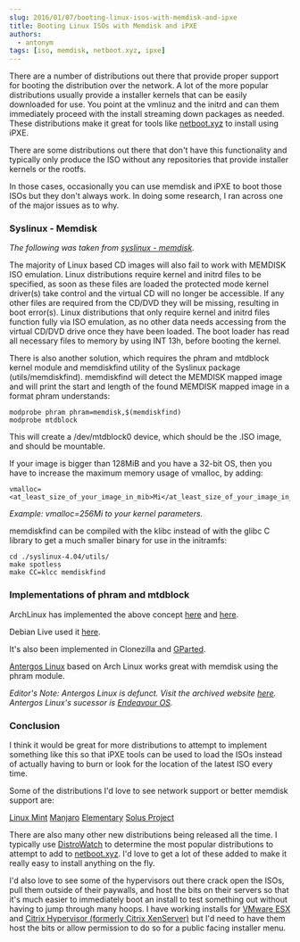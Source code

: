 ```yaml
---
slug: 2016/01/07/booting-linux-isos-with-memdisk-and-ipxe
title: Booting Linux ISOs with Memdisk and iPXE
authors:
  - antonym
tags: [iso, memdisk, netboot.xyz, ipxe]
---
```


There are a number of distributions out there that provide proper support for booting the distribution over the network.  A lot of the more popular distributions usually provide a installer kernels that can be easily downloaded for use.  You point at the vmlinuz and the initrd and can them immediately proceed with the install streaming down packages as needed.  These distributions make it great for tools like [netboot.xyz](http://netboot.xyz) to install using iPXE.

There are some distributions out there that don't have this functionality and typically only produce the ISO without any repositories that provide installer kernels or the rootfs.

In those cases, occasionally you can use memdisk and iPXE to boot those ISOs but they don't always work.  In doing some research, I ran across one of the major issues as to why.

<!-- truncate -->

### Syslinux - Memdisk

_The following was taken from [syslinux - memdisk](http://www.syslinux.org/wiki/index.php/MEMDISK)._

The majority of Linux based CD images will also fail to work with MEMDISK ISO emulation. Linux distributions require kernel and initrd files to be specified, as soon as these files are loaded the protected mode kernel driver(s) take control and the virtual CD will no longer be accessible. If any other files are required from the CD/DVD they will be missing, resulting in boot error(s).  Linux distributions that only require kernel and initrd files function fully via ISO emulation, as no other data needs accessing from the virtual CD/DVD drive once they have been loaded. The boot loader has read all necessary files to memory by using INT 13h, before booting the kernel.

There is also another solution, which requires the phram and mtdblock kernel module and memdiskfind utility of the Syslinux package (utils/memdiskfind). memdiskfind will detect the MEMDISK mapped image and will print the start and length of the found MEMDISK mapped image in a format phram understands:

    modprobe phram phram=memdisk,$(memdiskfind)
    modprobe mtdblock

This will create a /dev/mtdblock0 device, which should be the .ISO image, and should be mountable.

If your image is bigger than 128MiB and you have a 32-bit OS, then you have to increase the maximum memory usage of vmalloc, by adding:

    vmalloc=<at_least_size_of_your_image_in_mib>Mi</at_least_size_of_your_image_in_mib>

_Example: vmalloc=256Mi to your kernel parameters._

memdiskfind can be compiled with the klibc instead of with the glibc C library to get a much smaller binary for use in the initramfs:

    cd ./syslinux-4.04/utils/
    make spotless
    make CC=klcc memdiskfind

### Implementations of phram and mtdblock

ArchLinux has implemented the above concept [here](https://gitlab.archlinux.org/archlinux/mkinitcpio/mkinitcpio/-/blob/master/install/memdisk) and [here](https://gitlab.archlinux.org/archlinux/mkinitcpio/mkinitcpio/-/blob/master/hooks/memdisk).

Debian Live used it [here](https://anonscm.debian.org/cgit/debian-live/live-boot.git/commit/?id=e08c082e758afa3341a9ebb6e00927d9873c7230).

It's also been implemented in Clonezilla and [GParted](http://gparted-forum.surf4.info/viewtopic.php?id=17263).

[Antergos Linux](https://antergos.com/) based on Arch Linux works great with memdisk using the phram module.

_Editor's Note: Antergos Linux is defunct.  Visit the archived website [here](https://web.archive.org/web/20190816015938/https://antergos.com/).  Antergos Linux's sucessor is [Endeavour OS](https://endeavouros.com/)._

### Conclusion

I think it would be great for more distributions to attempt to implement something like this so that iPXE tools can be used to load the ISOs instead of actually having to burn or look for the location of the latest ISO every time.

Some of the distributions I'd love to see network support or better memdisk support are:

[Linux Mint](http://www.linuxmint.com/)
[Manjaro](http://manjaro.org/)
[Elementary](http://elementary.io/)
[Solus Project](https://solus-project.com/)

There are also many other new distributions being released all the time.  I typically use [DistroWatch](http://distrowatch.com/) to determine the most popular distributions to attempt to add to [netboot.xyz](http://netboot.xyz).  I'd love to get a lot of these added to make it really easy to install anything on the fly.

I'd also love to see some of the hypervisors out there crack open the ISOs, pull them outside of their paywalls, and host the bits on their servers so that it's much easier to immediately boot an install to test something out without having to jump through many hoops.  I have working installs for [VMware ESX](https://www.vmware.com/products/esxi-and-esx/overview) and [Citrix Hypervisor (formerly Citrix XenServer)](https://www.citrix.com/products/citrix-hypervisor/) but I'd need to have them host the bits or allow permission to do so for a public facing installer menu.
